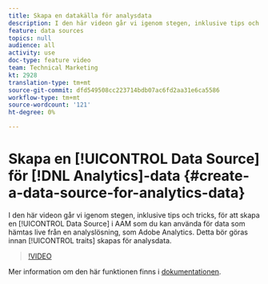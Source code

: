 ```yaml
---
title: Skapa en datakälla för analysdata
description: I den här videon går vi igenom stegen, inklusive tips och tricks, för att skapa en datakälla i AAM som du kan använda för data som kommer live från en analyslösning, som Adobe Analytics. Detta bör göras innan du skapar egenskaper för analysdata.
feature: data sources
topics: null
audience: all
activity: use
doc-type: feature video
team: Technical Marketing
kt: 2928
translation-type: tm+mt
source-git-commit: dfd549508cc223714bdb07ac6fd2aa31e6ca5586
workflow-type: tm+mt
source-wordcount: '121'
ht-degree: 0%

---
```



# Skapa en [!UICONTROL Data Source] för [!DNL Analytics]-data {#create-a-data-source-for-analytics-data}

I den här videon går vi igenom stegen, inklusive tips och tricks, för att skapa en [!UICONTROL Data Source] i AAM som du kan använda för data som hämtas live från en analyslösning, som Adobe Analytics. Detta bör göras innan [!UICONTROL traits] skapas för analysdata.

>[!VIDEO](https://video.tv.adobe.com/v/27329/?quality=12)

Mer information om den här funktionen finns i [dokumentationen](https://marketing.adobe.com/resources/help/en_US/aam/c_datasources.html).
